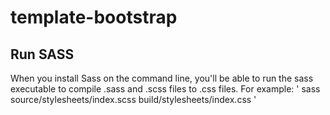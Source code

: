 # template-bootstrap

## Run SASS
When you install Sass on the command line, you'll be able to run the sass executable to compile .sass and .scss files to .css files. For example:
' sass source/stylesheets/index.scss build/stylesheets/index.css '
